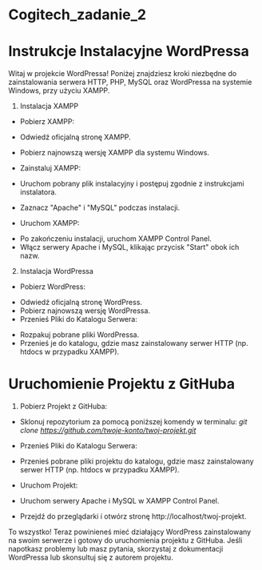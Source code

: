 # Cogitech_zadanie_2


# Instrukcje Instalacyjne WordPressa
Witaj w projekcie WordPressa! Poniżej znajdziesz kroki niezbędne do zainstalowania serwera HTTP, PHP, MySQL oraz WordPressa na systemie Windows, przy użyciu XAMPP.

1. Instalacja XAMPP
+ Pobierz XAMPP:

+ Odwiedź oficjalną stronę XAMPP.
+ Pobierz najnowszą wersję XAMPP dla systemu Windows.
+ Zainstaluj XAMPP:

+ Uruchom pobrany plik instalacyjny i postępuj zgodnie z instrukcjami instalatora.
+ Zaznacz "Apache" i "MySQL" podczas instalacji.
+ Uruchom XAMPP:
>
+ Po zakończeniu instalacji, uruchom XAMPP Control Panel.
+ Włącz serwery Apache i MySQL, klikając przycisk "Start" obok ich nazw.
2. Instalacja WordPressa
+ Pobierz WordPress:
>
+ Odwiedź oficjalną stronę WordPress.
+ Pobierz najnowszą wersję WordPressa.
+ Przenieś Pliki do Katalogu Serwera:
>
+ Rozpakuj pobrane pliki WordPressa.
+ Przenieś je do katalogu, gdzie masz zainstalowany serwer HTTP (np. htdocs w przypadku XAMPP).

>
# Uruchomienie Projektu z GitHuba
1. Pobierz Projekt z GitHuba:

+ Sklonuj repozytorium za pomocą poniższej komendy w terminalu:
*git clone https://github.com/twoje-konto/twoj-projekt.git*
+ Przenieś Pliki do Katalogu Serwera:

+ Przenieś pobrane pliki projektu do katalogu, gdzie masz zainstalowany serwer HTTP (np. htdocs w przypadku XAMPP).
+ Uruchom Projekt:

+ Uruchom serwery Apache i MySQL w XAMPP Control Panel.
+ Przejdź do przeglądarki i otwórz stronę http://localhost/twoj-projekt.
>
To wszystko! Teraz powinieneś mieć działający WordPress zainstalowany na swoim serwerze i gotowy do uruchomienia projektu z GitHuba. Jeśli napotkasz problemy lub masz pytania, skorzystaj z dokumentacji WordPressa lub skonsultuj się z autorem projektu.





